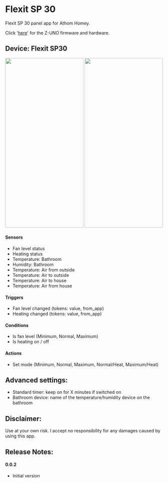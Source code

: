 # Flexit SP 30

Flexit SP 30 panel app for Athom Homey.

Click '[here](https://github.com/balmli/no.almli.flexit.zuno)' for the Z-UNO firmware and hardware.

## Device: Flexit SP30 

<img src="https://balmli.github.io/no.almli.flexit/app_1.png" width="250" height="541">
<img src="https://balmli.github.io/no.almli.flexit/app_2.png" width="250" height="541">

#### Sensors

- Fan level status
- Heating status
- Temperature: Bathroom
- Humidity: Bathroom
- Temperature: Air from outside
- Temperature: Air to outside
- Temperature: Air to house
- Temperature: Air from house

#### Triggers

- Fan level changed (tokens: value, from_app)
- Heating changed (tokens: value, from_app)

#### Conditions

- Is fan level (Minimum, Normal, Maximum)
- Is heating on / off

#### Actions

- Set mode (Minimum, Normal, Maximum, Normal/Heat, Maximum/Heat)

## Advanced settings:

- Standard timer: keep on for X minutes if switched on
- Bathroom device: name of the temperature/humidity device on the bathroom

## Disclaimer:

Use at your own risk. I accept no responsibility for any damages caused by using this app.


## Release Notes:

#### 0.0.2

- Initial version

